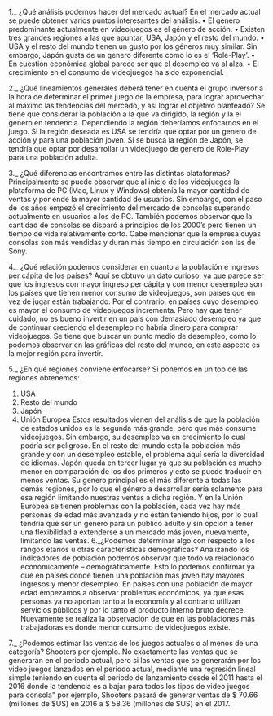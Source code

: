 1._ ¿Qué análisis podemos hacer del mercado actual?
En el mercado actual se puede obtener varios puntos interesantes del análisis.
•	El genero predominante actualmente en videojuegos es el género de acción.
•	Existen tres grandes regiones a las que apuntar, USA, Japón y el resto del mundo.
•	USA y el resto del mundo tienen un gusto por los géneros muy similar. Sin embargo, Japón gusta de un genero diferente como lo es el ‘Role-Play’.
•	En cuestión económica global parece ser que el desempleo va al alza.
•	El crecimiento en el consumo de videojuegos ha sido exponencial.

2._ ¿Qué lineamientos generales deberá tener en cuenta el grupo inversor a la hora de determinar el primer juego de la empresa, para lograr aprovechar al máximo las tendencias del mercado, y así lograr el objetivo planteado?
Se tiene que considerar la población a la que va dirigido, la región y la el genero en tendencia. Dependiendo la región deberíamos enfocarnos en el juego. Si la región deseada es USA se tendría que optar por un genero de acción y para una población joven. Si se busca la región de Japón, se tendría que optar por desarrollar un videojuego de genero de Role-Play para una población adulta.

3._ ¿Qué diferencias encontramos entre las distintas plataformas?
Principalmente se puede observar que al inicio de los videojuegos la plataforma de PC (Mac, Linux y Windows) obtenía la mayor cantidad de ventas y por ende la mayor cantidad de usuarios. Sin embargo, con el paso de los años empezó el crecimiento del mercado de consolas superando actualmente en usuarios a los de PC. También podemos observar que la cantidad de consolas se disparó a principios de los 2000’s pero tienen un tiempo de vida relativamente corto. Cabe mencionar que la empresa cuyas consolas son más vendidas y duran más tiempo en circulación son las de Sony.



4._ ¿Qué relación podemos considerar en cuanto a la población e ingresos per cápita de los países?
Aquí se obtuvo un dato curioso, ya que parece ser que los ingresos con mayor ingreso per cápita y con menor desempleo son los países que tienen menor consumo de videojuegos, son países que en vez de jugar están trabajando. Por el contrario, en países cuyo desempleo es mayor el consumo de videojuegos incrementa. Pero hay que tener cuidado, no es bueno invertir en un país con demasiado desempleo ya que de continuar creciendo el desempleo no habría dinero para comprar videojuegos. Se tiene que buscar un punto medio de desempleo, como lo podemos observar en las gráficas del resto del mundo, en este aspecto es la mejor región para invertir.

5._ ¿En qué regiones conviene enfocarse?
Si ponemos en un top de las regiones obtenemos:
1.	USA
2.	Resto del mundo
3.	Japón
4.	Unión Europea
Estos resultados vienen del análisis de que la población de estados unidos es la segunda más grande, pero que más consume videojuegos. Sin embargo, su desempleo va en crecimiento lo cual podría ser peligroso.
En el resto del mundo esta la población más grande y con un desempleo estable, el problema aquí sería la diversidad de idiomas.
Japón queda en tercer lugar ya que su población es mucho menor en comparación de los dos primeros y esto se puede traducir en menos ventas. Su genero principal es el más diferente a todas las demás regiones, por lo que el género a desarrollar sería solamente para esa región limitando nuestras ventas a dicha región.
Y en la Unión Europea se tienen problemas con la población, cada vez hay más personas de edad más avanzada y no están teniendo hijos, por lo cual tendría que ser un genero para un público adulto y sin opción a tener una flexibilidad a extenderse a un mercado más joven, nuevamente, limitando las ventas.
6._¿Podemos determinar algo con respecto a los rangos etarios u otras características demográficas?
Analizando los indicadores de población podemos observar que todo va relacionado económicamente – demográficamente. Esto lo podemos confirmar ya que en países donde tienen una población más joven hay mayores ingresos y menor desempleo. En países con una población de mayor edad empezamos a observar problemas económicos, ya que esas personas ya no aportan tanto a la economía y al contrario utilizan servicios públicos y por lo tanto el producto interno bruto decrece. 
Nuevamente se realiza la observación de que en las poblaciones más trabajadoras es donde menor consumo de videojuegos existe.

7._ ¿Podemos estimar las ventas de los juegos actuales o al menos de una categoría? Shooters por ejemplo.
No exactamente las ventas que se generarán en el periodo actual, pero si las ventas que se generarán por los video juegos lanzados en el periodo actual, mediante una regresión lineal simple teniendo en cuenta el periodo de lanzamiento desde el 2011 hasta el 2016 donde la tendencia es a bajar para todos los tipos de video juegos para consola" por ejemplo, Shooters pasará de generar ventas de $ 70.66 (millones de $US) en 2016 a $ 58.36 (millones de $US) en el 2017.
